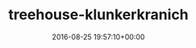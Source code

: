 ---
title:		"treehouse-klunkerkranich"
type:		"photos"
mediatype:		"upload"
location:		"TBC"
date:		"2016-08-25 19:57:10+00:00"
album:		"city"
filename:		"treehouse-klunkerkranich.md"
series:		""
cl_public_id:		"city/treehouse-klunkerkranich"
cl_version:		1497000461
format:		"tiff"
bytes:		6063904
width:		2560
height:		1440
colours:
- "#F4F1EF"
- "#F0F5F8"
- "#506773"
- "#827871"
- "#30211B"
- "#2D2927"
- "#7A5E4D"
- "#6D7A81"
- "#2D3334"
- "#222D33"
- "#E9EAEE"
- "#262529"
- "#CE9E7F"
- "#74757E"
- "#282118"
- "#172523"
- "#6A3537"
- "#11141B"
- "#E5C280"
- "#DADACD"
- "#826C49"
exposure_mode:		"Auto"
program:		"Aperture-priority AE"
aperture:		"3.5"
focal_length:		"44.0 mm"
iso:		"50"
shutter_speed:		"1/40"
metering:		"Multi-segment"
flash:		"Off, Did not fire"
white_balance:		"Custom"
colour_temp:		"4900"
has_crop:		"false"
orientation:		"Horizontal (normal)"
camera_model:		"NIKON D800"
lens_info:		"24-70mm f/2.8"
artist:		"No artist info"
x_resolution:		"300"
y_resolution:		"300"
---